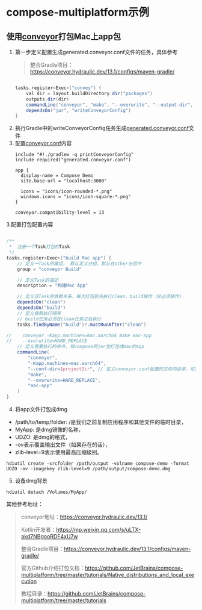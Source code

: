 # compose-multiplatform示例

## 使用[conveyor](https://conveyor.hydraulic.dev/13.1/)打包Mac上app包

1. 第一步定义配置生成generated.conveyor.conf文件的任务，具体参考
    > 整合Gradle项目：https://conveyor.hydraulic.dev/13.1/configs/maven-gradle/
    ```groovy
    
    tasks.register<Exec>("convey") {
        val dir = layout.buildDirectory.dir("packages")
        outputs.dir(dir)
        commandLine("conveyor", "make", "--overwrite", "--output-dir", dir.get(), "site")
        dependsOn("jar", "writeConveyorConfig")
    }
    ```
2. 执行Gradle中的writeConveyorConfig任务生成[generated.conveyor.conf](generated.conveyor.conf)文件
2. 配置[conveyor.conf](conveyor.conf)内容
    ```hocon
    include "#!./gradlew -q printConveyorConfig"
    include required("generated.conveyor.conf")
    
    app {
      display-name = Compose Demo
      site.base-url = "localhost:3000"
    
      icons = "icons/icon-rounded-*.png"
      windows.icons = "icons/icon-square-*.png"
    }
    
    conveyor.compatibility-level = 13
    
    ```

3.配置打包配置内容
```groovy

/**
 *  注册一个Task打包的Task
 */
tasks.register<Exec>("build Mac app") {
    // 定义一Task所属组， 默认定义分组，默认在other分组中
    group = "conveyor Build"

    // 定义Task的描述
    description = "构建Mac App"

    // 定义该Task的依赖关系，每次打包前先执行clean、build操作（非必须操作）
    dependsOn("clean")
    dependsOn("build")
    // 定义依赖执行顺序
    // build任务必须在clean任务之后执行
    tasks.findByName("build")?.mustRunAfter("clean")

//    conveyor -Kapp.machines=mac.aarch64 make mac-app
//    --overwrite=HARD_REPLACE
    // 定义需要执行的命令，将compose的jar包打包成mac的app
    commandLine(
        "conveyor",
        "-Kapp.machines=mac.aarch64",
        "--conf-dir=$projectDir", // 定义conveyor.conf配置的文件的目录，可按照实际的位置进行调整
        "make",
        "--overwrite=HARD_REPLACE",
        "mac-app"
    )
}
```
4. 将app文件打包成dmg
- /path/to/temp/folder: /是我们之前复制应用程序和其他文件的临时目录，
- MyApp: 是dmg镜像的名称，
- UDZO: 是dmg的格式，
- -ov表示覆盖输出文件（如果存在的话），
- zlib-level=9表示使用最高压缩级别。
```
hdiutil create -srcfolder /path/output -volname compose-demo -format UDZO -ov -imagekey zlib-level=9 /path/output/compose-demo.dmg
```
5. 设备dmg背景
```
hdiutil detach /Volumes/MyApp/
```

其他参考地址：
> conveyor地址：https://conveyor.hydraulic.dev/13.1/
>
> Kotlin开发者：https://mp.weixin.qq.com/s/uLTX-akd7NBgooRDF4xU7w
>
> 整合Gradle项目：https://conveyor.hydraulic.dev/13.1/configs/maven-gradle/
>
> 官方Github介绍打包文档：https://github.com/JetBrains/compose-multiplatform/tree/master/tutorials/Native_distributions_and_local_execution
>
> 教程目录：https://github.com/JetBrains/compose-multiplatform/tree/master/tutorials

